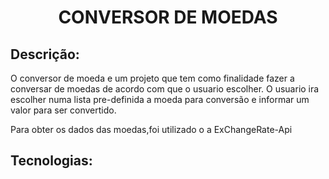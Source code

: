 <h1 align="center"> CONVERSOR DE MOEDAS </h1>

<h2>Descrição:</h2>
<p>O conversor de moeda e um projeto que tem como finalidade fazer a conversar de moedas de acordo com que o usuario escolher.
O usuario ira escolher numa lista pre-definida a moeda para conversão e informar um valor para ser convertido.</p>
<p>Para obter os dados das moedas,foi utilizado o a ExChangeRate-Api</p>
<h2>Tecnologias:</h2>

